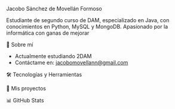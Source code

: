 Jacobo Sánchez de Movellán Formoso

Estudiante de segundo curso de DAM, especializado en Java, con conocimientos en Python, MySQL y MongoDB. Apasionado por la informática con ganas de mejorar

🙋 Sobre mí

- Actualmente estudiando 2DAM
- Contáctame en: jacobomovellann@gmail.com

🛠️ Tecnologías y Herramientas


📂 Mis proyectos


📊 GitHub Stats

